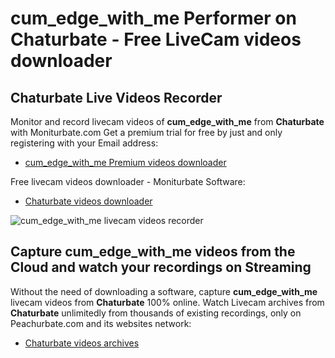 # cum_edge_with_me Performer on Chaturbate - Free LiveCam videos downloader

## Chaturbate Live Videos Recorder

Monitor and record livecam videos of **cum_edge_with_me** from **Chaturbate** with Moniturbate.com
Get a premium trial for free by just and only registering with your Email address:
* [cum_edge_with_me Premium videos downloader](https://moniturbate.com/request-demo-licence-key.html)

Free livecam videos downloader - Moniturbate Software:
* [Chaturbate videos downloader](https://moniturbate.com/moniturbate-download-software.html)

![cum_edge_with_me livecam videos recorder](https://peachurnet.com/templates/moniturbate-software.png)


## Capture cum_edge_with_me videos from the Cloud and watch your recordings on Streaming

Without the need of downloading a software, capture **cum_edge_with_me** livecam videos from **Chaturbate** 100% online.
Watch Livecam archives from **Chaturbate** unlimitedly from thousands of existing recordings, only on Peachurbate.com and its websites network:
* [Chaturbate videos archives](https://peachurnet.com/)